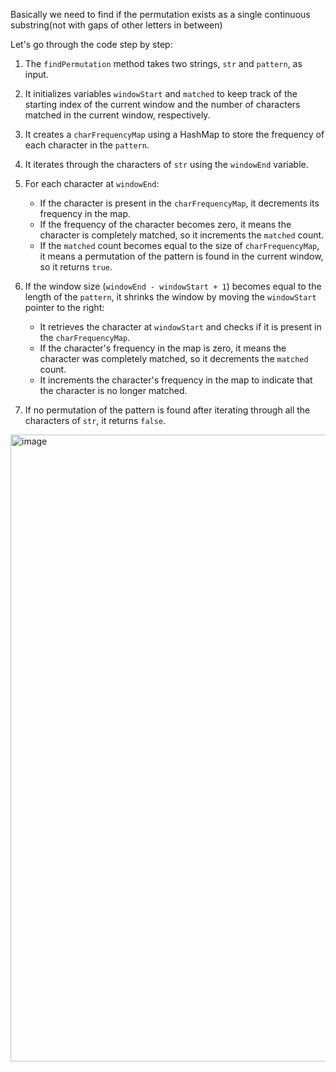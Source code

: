 Basically we need to find if the permutation exists as a single continuous substring(not with gaps of other letters in between)

Let's go through the code step by step:

1. The `findPermutation` method takes two strings, `str` and `pattern`, as input.

2. It initializes variables `windowStart` and `matched` to keep track of the starting index of the current window and the number of characters matched in the current window, respectively.

3. It creates a `charFrequencyMap` using a HashMap to store the frequency of each character in the `pattern`.

4. It iterates through the characters of `str` using the `windowEnd` variable.

5. For each character at `windowEnd`:
   - If the character is present in the `charFrequencyMap`, it decrements its frequency in the map.
   - If the frequency of the character becomes zero, it means the character is completely matched, so it increments the `matched` count.
   - If the `matched` count becomes equal to the size of `charFrequencyMap`, it means a permutation of the pattern is found in the current window, so it returns `true`.

6. If the window size (`windowEnd - windowStart + 1`) becomes equal to the length of the `pattern`, it shrinks the window by moving the `windowStart` pointer to the right:
   - It retrieves the character at `windowStart` and checks if it is present in the `charFrequencyMap`.
   - If the character's frequency in the map is zero, it means the character was completely matched, so it decrements the `matched` count.
   - It increments the character's frequency in the map to indicate that the character is no longer matched.

7. If no permutation of the pattern is found after iterating through all the characters of `str`, it returns `false`.




<img width="1003" alt="image" src="https://github.com/gregbg218/DSA/assets/72642906/d3c49f03-cd8a-44d1-aa16-626ed22db06a">

